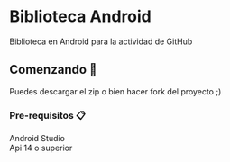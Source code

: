 # Biblioteca Android

Biblioteca en Android para la actividad de GitHub<br>
## Comenzando 🚀

Puedes descargar el zip o bien hacer fork del proyecto ;)<br>
### Pre-requisitos 📋

Android Studio<br>
Api 14 o superior
